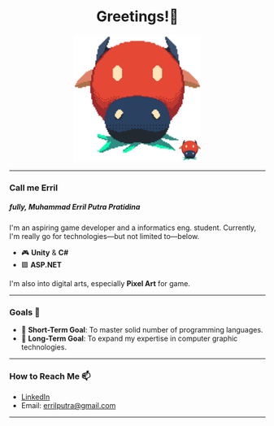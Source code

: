 <h1 align="center">Greetings!📡</h1>

<p align="center">
  <img src="/src/images/WhatsApp%20Image%202024-11-13%20at%2019.17.20_73ab543d.jpg" width="250">
</p>

---

### Call me **Erril**
##### fully, Muhammad Erril Putra Pratidina

I'm an aspiring game developer and a informatics eng. student. Currently, I'm really go for technologies—but not limited to—below.

- 🎮 **Unity** & **C#**
- 🟪 **ASP.NET**

I'm also into digital arts, especially **Pixel Art** for game.

---

### Goals 🎯
- 🎯 **Short-Term Goal**: To master solid number of programming languages.
- 🚀 **Long-Term Goal**: To expand my expertise in computer graphic technologies.

---

### How to Reach Me 📫

- [LinkedIn](https://linkedin.com/in/muhammad-erril)
- Email: errilputra@gmail.com

---